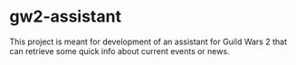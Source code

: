 # gw2-assistant
This project is meant for development of an assistant for Guild Wars 2 that can retrieve some quick info about current events or news.
